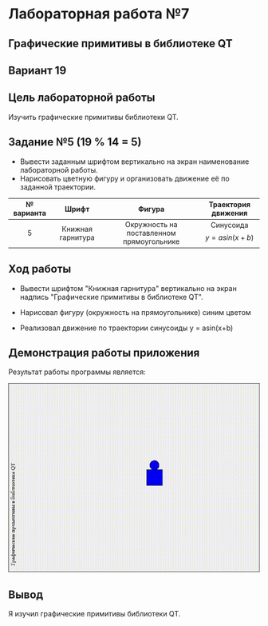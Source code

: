 # Лабораторная работа №7

## Графические примитивы в библиотеке QT

## Вариант 19

## Цель лабораторной работы

Изучить графические примитивы библиотеки QT.

## Задание №5 (19 % 14 = 5)

- Вывести заданным шрифтом вертикально на экран наименование лабораторной работы.
- Нарисовать цветную фигуру и организовать движение её по заданной траектории.

|№ варианта|Шрифт|Фигура|Траектория движения|
| :-: | :-: | :-: | :-: |
|5|Книжная гарнитура|Окружность на поставленном прямоугольнике|Синусоида $$y = asin(x+b)$$|


## Ход работы

- Вывести шрифтом "Книжная гарнитура" вертикально на экран надпись "Графические примитивы в библиотеке QT".

- Нарисовал фигуру (окружность на прямоугольнике) синим цветом

- Реализовал движение по траектории синусоиды y = asin(x+b)

## Демонстрация работы приложения

Результат работы программы является:

![gif](images/ZDES_MOGLA_BYT_VASHA_REKLAMA.gif)

## Вывод

Я изучил графические примитивы библиотеки QT.
